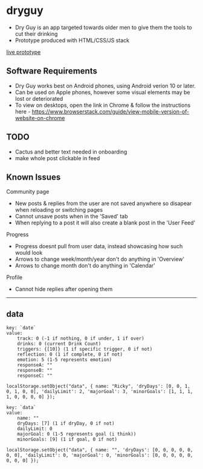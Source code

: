 # dryguy 
* Dry Guy is an app targeted towards older men to give them the tools to cut their drinking
* Prototype produced with HTML/CSS/JS stack

[live prototype](https://github.com/9ps/dryguy/)

## Software Requirements
- Dry Guy works best on Android phones, using Android verion 10 or later.
- Can be used on Apple phones, however some visual elements may be lost or deteriorated
- To view on desktops, open the link in Chrome & follow the instructions here - https://www.browserstack.com/guide/view-mobile-version-of-website-on-chrome


## TODO
- Cactus and better text needed in onboarding
- make whole post clickable in feed

## Known Issues
Community page
- New posts & replies from the user are not saved anywhere so disapear when reloading or switching pages
- Cannot unsave posts when in the 'Saved' tab
- When replying to a post it will also create a blank post in the 'User Feed'

Progress
- Progress doesnt pull from user data, instead showcasing how such would look
- Arrows to change week/month/year don't do anything in 'Overview'
- Arrows to change month don't do anything in 'Calendar'

Profile
- Cannot hide replies after opening them

---

## data

```
key: `date`
value:
    track: 0 (-1 if nothing, 0 if under, 1 if over)
    drinks: 0 (current Drink Count)
    triggers: {[10]} (1 if specific trigger, 0 if not)
    reflection: 0 (1 if complete, 0 if not)
    emotion: 5 (1-5 represents emotion)
    responseA: ""
    responseB: ""
    responseC: ""
```
`localStorage.setObject("data", { name: "Ricky", 'dryDays': [0, 0, 1, 0, 1, 0, 0], 'dailyLimit': 2, 'majorGoal': 3, 'minorGoals': [1, 1, 1, 1, 0, 0, 0, 0] });`

```
key: `data`
value:
    name: "" 
    dryDays: [7] (1 if dryDay, 0 if not)
    dailyLimit: 0 
    majorGoal: 0 (1-5 represents goal (i think))
    minorGoals: [9] (1 if goal, 0 if not)
```
`localStorage.setObject("data", { name: "", 'dryDays': [0, 0, 0, 0, 0, 0, 0], 'dailyLimit': 0, 'majorGoal': 0, 'minorGoals': [0, 0, 0, 0, 0, 0, 0, 0] });`
